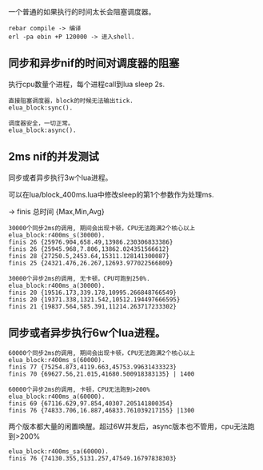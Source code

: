 一个普通的如果执行的时间太长会阻塞调度器。

```
rebar compile -> 编译
erl -pa ebin +P 120000 -> 进入shell.
```

## 同步和异步nif的时间对调度器的阻塞

执行cpu数量个进程，每个进程call到lua sleep 2s.

```
直接阻塞调度器，block的时候无法输出tick.
elua_block:sync().
```

```
调度器安全，一切正常。
elua_block:async().
```

## 2ms nif的并发测试

同步或者异步执行3w个lua进程。

可以在lua/block_400ms.lua中修改sleep的第1个参数作为处理ms.

-> finis 总时间 {Max,Min,Avg}

```
30000个同步2ms的调用, 期间会出现卡顿，CPU无法跑满2个核心以上
elua_block:r400ms_s(30000).
finis 26 {25976.904,658.49,13986.230306833386}
finis 26 {25945.968,7.806,13862.024351566612}
finis 28 {27250.5,2453.64,15311.128141300087}
finis 25 {24321.476,26.267,12693.977022566809}
```

```
30000个异步2ms的调用, 无卡顿，CPU可跑到250%.
elua_block:r400ms_a(30000).
finis 20 {19516.173,339.178,10995.266848766549}
finis 20 {19371.338,1321.542,10512.194497666595}
finis 21 {19837.564,585.391,11214.263717233302}
```

## 同步或者异步执行6w个lua进程。


```
60000个同步2ms的调用, 期间会出现卡顿，CPU无法跑满2个核心以上
elua_block:r400ms_s(60000).
finis 77 {75254.873,4119.663,45753.99631433323}
finis 70 {69627.56,21.015,41680.500918383135} | 1400
```

```
60000个异步2ms的调用, 卡顿，CPU无法跑到>200%
elua_block:r400ms_a(60000).
finis 69 {67116.629,97.854,40307.205141800354}
finis 76 {74833.706,16.887,46833.761039217155} |1300
```

两个版本都大量的闲置唤醒。超过6W并发后，async版本也不管用，cpu无法跑到>200%

```
elua_block:r400ms_sa(60000).
finis 76 {74130.355,5131.257,47549.16797838303}
```

